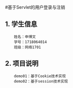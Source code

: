 #基于Servlet的用户登录与注销

## 1. 学生信息
		姓名：申博文
		学号：1718064014
		班级：网络1701

## 2.  项目说明
		demo01：基于Cookie技术实现
		demo02：基于session技术实现


